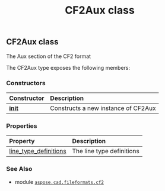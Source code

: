 ﻿---
title: CF2Aux class
second_title: Aspose.CAD for Python via .NET API References
description: 
type: docs
weight: 10
url: /aspose.cad.fileformats.cf2/cf2aux/
is_root: false
---

## CF2Aux class

The Aux section of the CF2 format



The CF2Aux type exposes the following members:

### Constructors
| Constructor | Description |
| :- | :- |
| [__init__](/cad/python-net/aspose.cad.fileformats.cf2/cf2aux/__init__/#) | Constructs a new instance of CF2Aux |


### Properties
| Property | Description |
| :- | :- |
| [line_type_definitions](/cad/python-net/aspose.cad.fileformats.cf2/cf2aux/line_type_definitions) | The line type definitions |



### See Also
* module [`aspose.cad.fileformats.cf2`](..)
